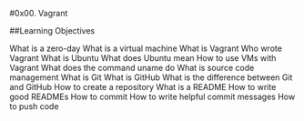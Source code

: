 #0x00. Vagrant

##Learning Objectives

What is a zero-day
What is a virtual machine
What is Vagrant
Who wrote Vagrant
What is Ubuntu
What does Ubuntu mean
How to use VMs with Vagrant
What does the command uname do
What is source code management
What is Git
What is GitHub
What is the difference between Git and GitHub
How to create a repository
What is a README
How to write good READMEs
How to commit
How to write helpful commit messages
How to push code
